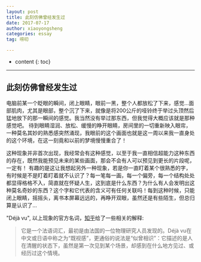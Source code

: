 ```yaml
---
layout: post
title: 此刻仿佛曾经发生过
date: 2017-07-17
author: xiaoyongsheng
categories: essay
tag: 唠叨

---
```


* content
{: toc}

---

## 此刻仿佛曾经发生过

电脑前某一个眨眼的瞬间，闭上眼睛，眼前一黑，整个人都放松了下来，感觉...面部肌肉，尤其是眼部，整个沉了下来，就像是将200公斤的哑铃终于举过头顶然后猛地放下的那一瞬间的感觉。我当然没有举过那东西，但我觉得大概应该就是那种感觉吧。
待到眼睛湿润、放松、缓慢的睁开眼睛，房间里的一切重新映入眼帘，一种莫名其妙的熟悉感突然涌现，我眼前的这个画面也就是这一周以来我一直身处的这个环境，在这一刻竟和以前的梦境慢慢重合了！

这种现象并非首次出现，我经常会有这种感觉，以至于我一直相信超能力这种东西的存在，既然我能预见未来的某些画面，那会不会有人可以预见到更长的片段呢，一定有！
有趣的是这让我想起另外一种现象，若是你一直盯着某个很熟悉的字，有时候是不是盯着盯着就不认识了？每一笔每一画，每一个偏旁，每一个结构处处都显得格格不入，简直就在怀疑人生，这到底是什么东西？为什么有人会发明出这种莫名奇妙的东西？这个字和它代表的含义可有任何关联吗！每到这种时候，只能闭上眼睛，摇摇头，离书本屏幕远远的，再睁开双眼，虽然还是有些陌生，但总归算是认识了...

"Déjà vu", 以上现象的官方名词，[知乎](https://www.zhihu.com/question/19587685)给了一些相关的解释:
> 它是一个法语词汇，最初是由法国的一位物理研究人员发现的。Déjà vu在中文或日语中称之为“既视感”，更通俗的说法是“似曾相识”：它描述的是人在清醒的状态下，虽然是第一次见到某个场景，却感到在什么地方见过、或经历过这个情境。
